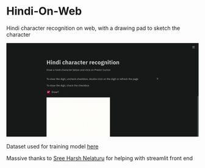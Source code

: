 # Hindi-On-Web
Hindi character recognition on web, with a drawing pad to sketch the character

![Hindi Character Recognition on Sketchpad Demo](readme.gif)

Dataset used for training model [here](https://www.kaggle.com/ashokpant/devanagari-character-dataset/version/1)

Massive thanks to [Sree Harsh Nelaturu](https://github.com/SreeHarshaNelaturu) for helping with streamlit front end
